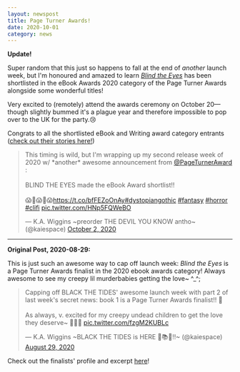 ```yaml
---
layout: newspost
title: Page Turner Awards!
date: 2020-10-01
category: news
---
```

**Update!**

Super random that this just so happens to fall at the end of *another* launch week, but I'm honoured and amazed to learn [*Blind the Eyes*](https://books2read.com/blindtheeyes) has been shortlisted in the eBook Awards 2020 category of the Page Turner Awards alongside some wonderful titles! 

Very excited to (remotely) attend the awards ceremony on October 20—though slightly bummed it's a plague year and therefore impossible to pop over to the UK for the party.😢

Congrats to all the shortlisted eBook and Writing award category entrants ([check out their stories here!](https://pageturnerawards.com/2020-finalists-shortlist-and-winners))

<blockquote class="twitter-tweet" data-theme="dark"><p lang="en" dir="ltr">This timing is wild, but I&#39;m wrapping up my second release week of 2020 w/ *another* awesome announcement from <a href="https://twitter.com/PageTurnerAward?ref_src=twsrc%5Etfw">@PageTurnerAward</a> :<br><br>BLIND THE EYES made the eBook Award shortlist!! <br><br>😱🎉😱🎉😱<a href="https://t.co/bfFEZoOnAy">https://t.co/bfFEZoOnAy</a><a href="https://twitter.com/hashtag/dystopiangothic?src=hash&amp;ref_src=twsrc%5Etfw">#dystopiangothic</a> <a href="https://twitter.com/hashtag/fantasy?src=hash&amp;ref_src=twsrc%5Etfw">#fantasy</a> <a href="https://twitter.com/hashtag/horror?src=hash&amp;ref_src=twsrc%5Etfw">#horror</a> <a href="https://twitter.com/hashtag/clifi?src=hash&amp;ref_src=twsrc%5Etfw">#clifi</a> <a href="https://t.co/HNp5FQWeBO">pic.twitter.com/HNp5FQWeBO</a></p>&mdash; K.A. Wiggins ~preorder THE DEVIL YOU KNOW antho~ (@kaiespace) <a href="https://twitter.com/kaiespace/status/1312115636198281216?ref_src=twsrc%5Etfw">October 2, 2020</a></blockquote> <script async src="https://platform.twitter.com/widgets.js" charset="utf-8"></script>

***

**Original Post, 2020-08-29:**

This is just such an awesome way to cap off launch week: *Blind the Eyes* is a Page Turner Awards finalist in the 2020 ebook awards category! Always awesome to see my creepy lil murderbabies getting the love~ ^_^;

<blockquote class="twitter-tweet" data-theme="dark"><p lang="en" dir="ltr">Capping off BLACK THE TIDES&#39; awesome launch week with part 2 of last week&#39;s secret news: book 1 is a Page Turner Awards finalist!! 🎉<br><br>As always, v. excited for my creepy undead children to get the love they deserve~ 💖💀😂 <a href="https://t.co/fzgM2KUBLc">pic.twitter.com/fzgM2KUBLc</a></p>&mdash; K.A. Wiggins ~BLACK THE TIDES is HERE 🎉📚🎉!!~ (@kaiespace) <a href="https://twitter.com/kaiespace/status/1299808083636494336?ref_src=twsrc%5Etfw">August 29, 2020</a></blockquote> <script async src="https://platform.twitter.com/widgets.js" charset="utf-8"></script>

Check out the finalists' profile and excerpt [here](https://pageturnerawards.com/ebook-award-finalists/ka-wiggins)!
